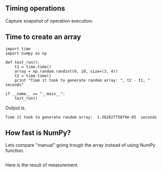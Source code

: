 ## Timing operations

Capture snapshot of operation execution. 

## Time to create an array

```
import time
import numpy as np

def test_run():
    t1 = time.time()
    array = np.random.randint(0, 10, size=(3, 4))
    t2 = time.time()
    print "Time it took to generate random array: ", t2 - t1, " seconds"

if __name__ == "__main__":
    test_run()
```

Output is. 

```
Time it took to generate random array:  1.38282775879e-05  seconds
```

## How fast is NumPy?

Lets compare "manual" going trough the array instead of using NumPy function.

```

```

Here is the result of measurement.

```

```



